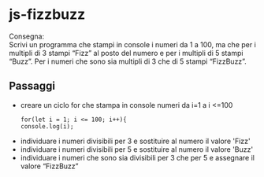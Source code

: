 js-fizzbuzz
===
Consegna:   
Scrivi un programma che stampi in console i numeri da 1 a 100,
ma che per i multipli di 3 stampi “Fizz” al posto del numero e per i multipli di 5 stampi “Buzz”.
Per i numeri che sono sia multipli di 3 che di 5 stampi “FizzBuzz”.

## Passaggi
- creare un ciclo for che stampa in console numeri da   i=1 a i <=100   
  ```
  for(let i = 1; i <= 100; i++){
  console.log(i);   

- individuare i numeri divisibili per 3 e sostituire al numero il valore 'Fizz'
- individuare i numeri divisibili per 5 e sostituire al numero il valore 'Buzz'
- individuare i numeri che sono sia divisibili per 3 che per 5 e assegnare il valore “FizzBuzz”



